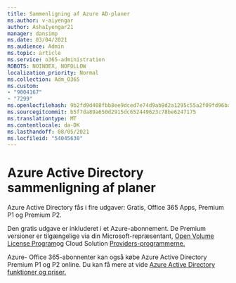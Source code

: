```yaml
---
title: Sammenligning af Azure AD-planer
ms.author: v-aiyengar
author: AshaIyengar21
manager: dansimp
ms.date: 03/04/2021
ms.audience: Admin
ms.topic: article
ms.service: o365-administration
ROBOTS: NOINDEX, NOFOLLOW
localization_priority: Normal
ms.collection: Adm_O365
ms.custom:
- "9004167"
- "7299"
ms.openlocfilehash: 9b2fd9d408fbb8ee9dced7e74d9ab9d2a1295c55a2f09fd96ba75eef153138d2
ms.sourcegitcommit: b5f7da89a650d2915dc652449623c78be6247175
ms.translationtype: MT
ms.contentlocale: da-DK
ms.lasthandoff: 08/05/2021
ms.locfileid: "54045630"
---
```

# <a name="azure-active-directory-plans-comparison"></a>Azure Active Directory sammenligning af planer

Azure Active Directory fås i fire udgaver: Gratis, Office 365 Apps, Premium P1 og Premium P2.

Den gratis udgave er inkluderet i et Azure-abonnement. De Premium versioner er tilgængelige via din Microsoft-repræsentant, [Open Volume License Program](https://go.microsoft.com/fwlink/?linkid=2110873)og Cloud Solution [Providers-programmerne.](https://go.microsoft.com/fwlink/?LinkId=614968&clcid=0x409)

Azure- Office 365-abonnenter kan også købe Azure Active Directory Premium P1 og P2 online. Du kan få mere at vide [Azure Active Directory funktioner og priser.](https://go.microsoft.com/fwlink/?linkid=2081447)
